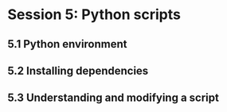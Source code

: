 # Session 5: Python scripts

## 5.1 Python environment

## 5.2 Installing dependencies

## 5.3 Understanding and modifying a script

